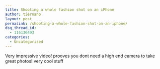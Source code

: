 ```yaml
---
title: Shooting a whole fashion shot on an iPhone
author: tiernano
layout: post
permalink: /shooting-a-whole-fashion-shot-on-an-iphone/
dsq_thread_id:
  - 116136493
categories:
  - Uncategorized
---
```

  
Very impressive video! prooves you dont need a high end camera to take great photos! very cool stuff